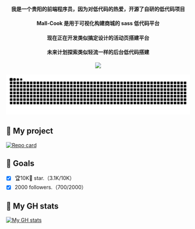 

#### <p align="center">我是一个贵阳的前端程序员，因为对低代码的热爱，开源了自研的低代码项目</p>
#### <p align="center">Mall-Cook 是用于可视化构建商城的 sass 低代码平台</p>
#### <p align="center">现在正在开发类似搞定设计的活动页搭建平台</p> 
#### <p align="center">未来计划探索类似轻流一样的后台低代码搭建</p> 
 

<!-- just img -->
<div align="center"><img src="https://cdn.jsdelivr.net/gh/sun0225SUN/photos/images/202110311924844.png" /></div>

<p align="center">
  <img src="https://raw.githubusercontent.com/dohooo/dohooo/output/github-contribution-grid-snake.svg" /> 
</p>

## 🔧 My project

[![Repo card](https://github-readme-stats.vercel.app/api/pin/?username=wangyuan389&repo=mall-cook)](https://github.com/wangyuan389/mall-cook)

## 🔭 Goals

- [x] 🏆10K🌟 star.（3.1K/10K）   
- [x] 2000 followers.（700/2000）   

<!-- ## 🧠 That I know and use

- <img align='center' src="https://img.shields.io/badge/-React-282C34?style=flat-square&logo=react&logoColor=61DAFB"/> <img align='center' src="https://img.shields.io/badge/-React Native-282C34?style=flat-square&logo=react&logoColor=61DAFB"/>
- <img align='center' src="https://img.shields.io/badge/-TypeScript-3178C6?style=flat-square&logo=typescript&logoColor=FFFFFF"/> --> 

## 📝 My GH stats

[![My GH stats](https://github-readme-stats.vercel.app/api?username=wangyuan389&theme=dark)](https://github.com/wangyuan389)


